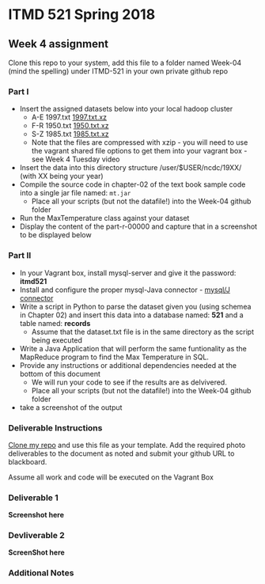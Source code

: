 # ITMD 521 Spring 2018

## Week 4 assignment

Clone this repo to your system, add this file to a folder named Week-04 (mind the spelling) under ITMD-521 in your own private github repo

### Part I

* Insert the assigned datasets below into your local hadoop cluster 
  + A-E 1997.txt [1997.txt.xz](https://drive.google.com/open?id=0Bys2c__9q7eBNzhMNXdUSFpNYlk)
  + F-R 1950.txt [1950.txt.xz](https://drive.google.com/open?id=0Bys2c__9q7eBQVJnbXFMSkstMTQ)
  + S-Z 1985.txt [1985.txt.xz](https://drive.google.com/open?id=0Bys2c__9q7eBUUN4TkllRXFxYTg)
  + Note that the files are compressed with xzip - you will need to use the vagrant shared file options to get them into your vagrant box - see Week 4 Tuesday video 
* Insert the data into this directory structure /user/$USER/ncdc/19XX/  (with XX being your year)
* Compile the source code in chapter-02 of the text book sample code into a single jar file named: ```mt.jar```
  + Place all your scripts (but not the datafile!) into the Week-04 github folder
* Run the MaxTemperature class against your dataset
* Display the content of the part-r-00000 and capture that in a screenshot to be displayed below

### Part II

* In your Vagrant box, install mysql-server and give it the password: **itmd521**
* Install and configure the proper mysql-Java connector - [mysql/J connector](https://dev.mysql.com/downloads/connector/j/)
* Write a script in Python to parse the dataset given you (using schemea in Chapter 02) and insert this data into a database named: **521** and a table named: **records**
  + Assume that the dataset.txt file is in the same directory as the script being executed
* Write a Java Application that will perform the same funtionality as the MapReduce program to find the Max Temperature in SQL.
* Provide any instructions or additional dependencies needed at the bottom of this document
  + We will run your code to see if the results are as delvivered.
  + Place all your scripts (but not the datafile!) into the Week-04 github folder
* take a screenshot of the output 

### Deliverable Instructions

 [Clone my repo](https://github.com/illinoistech-itm/jhajek.git) and use this file as your template.   Add the required photo deliverables to the document as noted and submit your github URL to blackboard.

 Assume all work and code will be executed on the Vagrant Box

### Deliverable 1

**Screenshot here**

### Devliverable 2

**ScreenShot here**

### Additional Notes

